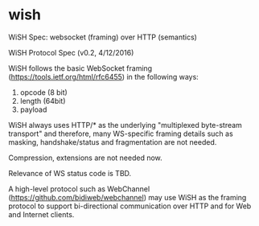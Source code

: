 # wish
WiSH Spec: websocket (framing) over HTTP (semantics)

WiSH Protocol Spec (v0.2, 4/12/2016)

WiSH follows the basic WebSocket framing (https://tools.ietf.org/html/rfc6455)
in the following ways:
1. opcode (8 bit)
2. length (64bit)
3. payload

WiSH always uses HTTP/* as the underlying "multiplexed byte-stream transport"
and therefore, many WS-specific framing details such as masking,
handshake/status and fragmentation are not needed.

Compression, extensions are not needed now.

Relevance of WS status code is TBD.

A high-level protocol such as WebChannel (https://github.com/bidiweb/webchannel)
may use WiSH as the framing protocol to support bi-directional communication
over HTTP and for Web and Internet clients.

